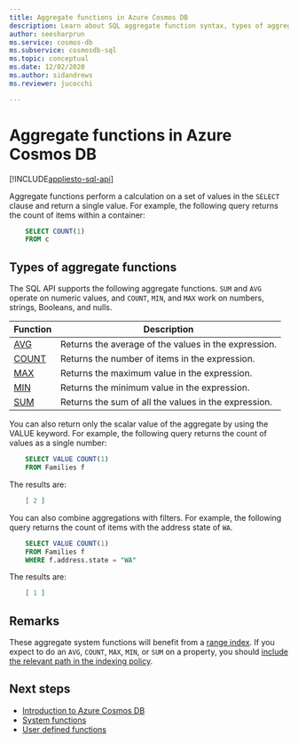 ```yaml
---
title: Aggregate functions in Azure Cosmos DB
description: Learn about SQL aggregate function syntax, types of aggregate functions supported by Azure Cosmos DB.
author: seesharprun
ms.service: cosmos-db
ms.subservice: cosmosdb-sql
ms.topic: conceptual
ms.date: 12/02/2020
ms.author: sidandrews
ms.reviewer: jucocchi

---
```

# Aggregate functions in Azure Cosmos DB
[!INCLUDE[appliesto-sql-api](../includes/appliesto-sql-api.md)]

Aggregate functions perform a calculation on a set of values in the `SELECT` clause and return a single value. For example, the following query returns the count of items within a container:

```sql
    SELECT COUNT(1)
    FROM c
```

## Types of aggregate functions

The SQL API supports the following aggregate functions. `SUM` and `AVG` operate on numeric values, and `COUNT`, `MIN`, and `MAX` work on numbers, strings, Booleans, and nulls.

| Function | Description |
|-------|-------------|
| [AVG](sql-query-aggregate-avg.md) | Returns the average of the values in the expression. |
| [COUNT](sql-query-aggregate-count.md) | Returns the number of items in the expression. |
| [MAX](sql-query-aggregate-max.md) | Returns the maximum value in the expression. |
| [MIN](sql-query-aggregate-min.md) | Returns the minimum value in the expression. |
| [SUM](sql-query-aggregate-sum.md) | Returns the sum of all the values in the expression. |


You can also return only the scalar value of the aggregate by using the VALUE keyword. For example, the following query returns the count of values as a single number:

```sql
    SELECT VALUE COUNT(1)
    FROM Families f
```

The results are:

```json
    [ 2 ]
```

You can also combine aggregations with filters. For example, the following query returns the count of items with the address state of `WA`.

```sql
    SELECT VALUE COUNT(1)
    FROM Families f
    WHERE f.address.state = "WA"
```

The results are:

```json
    [ 1 ]
```

## Remarks

These aggregate system functions will benefit from a [range index](../index-policy.md#includeexclude-strategy). If you expect to do an `AVG`, `COUNT`, `MAX`, `MIN`, or `SUM` on a property, you should [include the relevant path in the indexing policy](../index-policy.md#includeexclude-strategy).

## Next steps

- [Introduction to Azure Cosmos DB](../introduction.md)
- [System functions](sql-query-system-functions.md)
- [User defined functions](sql-query-udfs.md)